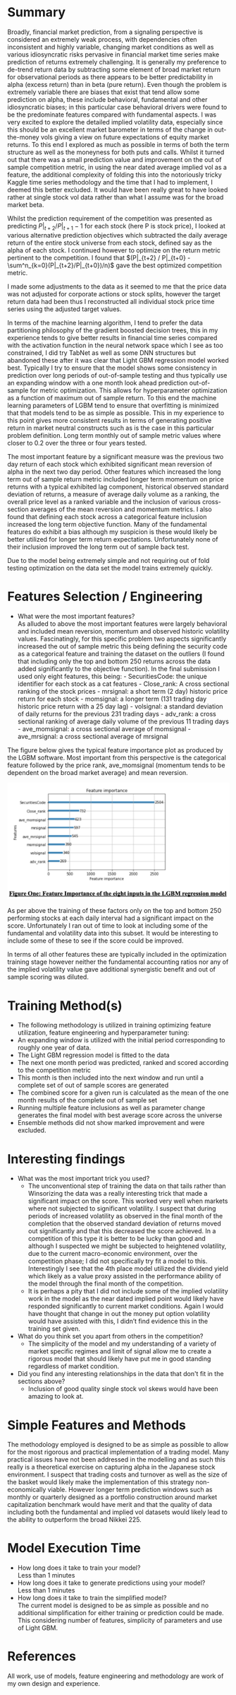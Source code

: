 # Summary

Broadly, financial market prediction, from a signaling perspective is considered an extremely weak process, with dependencies often inconsistent and highly variable, changing market conditions as well as various idiosyncratic risks pervasive in financial market time series make prediction of returns extremely challenging. It is generally my preference to de-trend return data by subtracting some element of broad market return for observational periods as there appears to be better predictability in alpha (excess return) than in beta (pure return). Even though the problem is extremely variable there are biases that exist that tend allow some prediction on alpha, these include behavioral, fundamental and other idiosyncratic biases; in this particular case behavioral drivers were found to be the predominate features compared with fundamental aspects. I was very excited to explore the detailed implied volatility data, especially since this should be an excellent market barometer in terms of the change in out-the-money vols giving a view on future expectations of equity market returns. To this end I explored as much as possible in terms of both the term structure as well as the moneyness for both puts and calls. Whilst it turned out that there was a small prediction value and improvement on the out of sample competition metric, in using the near dated average implied vol as a feature, the additional complexity of folding this into the notoriously tricky Kaggle time series methodology and the time that I had to implement, I deemed this better excluded. It would have been really great to have looked rather at single stock vol data rather than what I assume was for the broad market beta.

Whilst the prediction requirement of the competition was presented as predicting $P|_{t+2} / P|_{t+1} - 1$ for each stock (here P is stock price), I looked at various alternative prediction objectives which subtracted the daily average return of the entire stock universe from each stock, defined say as the alpha of each stock. I continued however to optimize on the return metric pertinent to the competition. I found that $(P|_{t+2} / P|_{t+0} - \sum^n_{k=0}(P|_{t+2}/P|_{t+0})/n)$ gave the best optimized competition metric.

I made some adjustments to the data as it seemed to me that the price data was not adjusted for corporate actions or stock splits, however the target return data had been thus I reconstructed all individual stock price time series using the adjusted target values.

In terms of the machine learning algorithm, I tend to prefer the data partitioning philosophy of the gradient boosted decision trees, this in my experience tends to give better results in financial time series compared with the activation function in the neural network space which I see as too constrained, I did try TabNet as well as some DNN structures but abandoned these after it was clear that Light GBM regression model worked best. Typically I try to ensure that the model shows some consistency in prediction over long periods of out-of-sample testing and thus typically use an expanding window with a one month look ahead prediction out-of-sample for metric optimization. This allows for hyperparameter optimization as a function of maximum out of sample return. To this end the machine learning parameters of LGBM tend to ensure that overfitting is minimized that that models tend to be as simple as possible. This in my experience to this point gives more consistent results in terms of generating positive return in market neutral constructs such as is the case in this particular problem definition. Long term monthly out of sample metric values where closer to 0.2 over the three or four years tested.

The most important feature by a significant measure was the previous two day return of each stock which exhibited significant mean reversion of alpha in the next two day period. Other features which increased the long term out of sample return metric included longer term momentum on price returns with a typical exhibited lag component, historical observed standard deviation of returns, a measure of average daily volume as a ranking, the overall price level as a ranked variable and the inclusion of various cross-section averages of the mean reversion and momentum metrics. I also found that defining each stock across a categorical feature inclusion increased the long term objective function. Many of the fundamental features do exhibit a bias although my suspicion is these would likely be better utilized for longer term return expectations. Unfortunately none of their inclusion improved the long term out of sample back test.

Due to the model being extremely simple and not requiring out of fold testing optimization on the data set the model trains extremely quickly.

# Features Selection / Engineering

- What were the most important features?  
  As alluded to above the most important features were largely behavioral and included mean reversion, momentum and observed historic volatility values. Fascinatingly, for this specific problem two aspects significantly increased the out of sample metric this being defining the security code as a categorical feature and training the dataset on the outliers (I found that including only the top and bottom 250 returns across the data added significantly to the objective function). In the final submission I used only eight features, this being: - SecuritiesCode: the unique identifier for each stock as a cat features - Close_rank: A cross sectional ranking of the stock prices - mrsignal: a short term (2 day) historic price return for each stock - momsignal: a longer term (131 trading day historic price return with a 25 day lag) - volsignal: a standard deviation of daily returns for the previous 231 trading days - adv_rank: a cross sectional ranking of average daily volume of the previous 11 trading days - ave_momsignal: a cross sectional average of momsignal - ave_mrsignal: a cross sectional average of mrsignal

The figure below gives the typical feature importance plot as produced by the LGBM software. Most important from this perspective is the categorical feature followed by the price rank, ave_momsignal (momentum tends to be dependent on the broad market average) and mean reversion.

![figure](./images/figure.png)

As per above the training of these factors only on the top and bottom 250 performing stocks at each daily interval had a significant impact on the score. Unfortunately I ran out of time to look at including some of the fundamental and volatility data into this subset. It would be interesting to include some of these to see if the score could be improved.

In terms of all other features these are typically included in the optimization training stage however neither the fundamental accounting ratios nor any of the implied volatility value gave additional synergistic benefit and out of sample scoring was diluted.

# Training Method(s)

- The following methodology is utilized in training optimizing feature utilization, feature engineering and hyperparameter tuning:
- An expanding window is utilized with the initial period corresponding to roughly one year of data.
- The Light GBM regression model is fitted to the data
- The next one month period was predicted, ranked and scored according to the competition metric
- This month is then included into the next window and run until a complete set of out of sample scores are generated
- The combined score for a given run is calculated as the mean of the one month results of the complete out of sample set
- Running multiple feature inclusions as well as parameter change generates the final model with best average score across the universe
- Ensemble methods did not show marked improvement and were excluded.

# Interesting findings

- What was the most important trick you used?
  - The unconventional step of training the data on that tails rather than Winsorizing the data was a really interesting trick that made a significant impact on the score. This worked very well when markets where not subjected to significant volatility. I suspect that during periods of increased volatility as observed in the final month of the completion that the observed standard deviation of returns moved out significantly and that this decreased the score achieved. In a competition of this type it is better to be lucky than good and although I suspected we might be subjected to heightened volatility, due to the current macro-economic environment, over the competition phase; I did not specifically try fit a model to this. Interestingly I see that the 4th place model utilized the dividend yield which likely as a value proxy assisted in the performance ability of the model through the final month of the competition.
  - It is perhaps a pity that I did not include some of the implied volatility work in the model as the near dated implied point would likely have responded significantly to current market conditions. Again I would have thought that change in out the money put option volatility would have assisted with this, I didn’t find evidence this in the training set given.
- What do you think set you apart from others in the competition?
  - The simplicity of the model and my understanding of a variety of market specific regimes and limit of signal allow me to create a rigorous model that should likely have put me in good standing regardless of market condition.
- Did you find any interesting relationships in the data that don't fit in the sections above?
  - Inclusion of good quality single stock vol skews would have been amazing to look at.

# Simple Features and Methods

The methodology employed is designed to be as simple as possible to allow for the most rigorous and practical implementation of a trading model. Many practical issues have not been addressed in the modelling and as such this really is a theoretical exercise on capturing alpha in the Japanese stock environment. I suspect that trading costs and turnover as well as the size of the basket would likely make the implementation of this strategy non-economically viable. However longer term prediction windows such as monthly or quarterly designed as a portfolio construction around market capitalization benchmark would have merit and that the quality of data including both the fundamental and implied vol datasets would likely lead to the ability to outperform the broad Nikkei 225.

# Model Execution Time

- How long does it take to train your model?  
  Less than 1 minutes
- How long does it take to generate predictions using your model?  
  Less than 1 minutes
- How long does it take to train the simplified model?  
  The current model is designed to be as simple as possible and no additional simplification for either training or prediction could be made. This considering number of features, simplicity of parameters and use of Light GBM.

# References

All work, use of models, feature engineering and methodology are work of my own design and experience.
